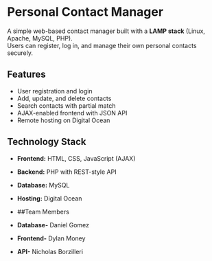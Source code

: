 # Personal Contact Manager

A simple web-based contact manager built with a **LAMP stack** (Linux, Apache, MySQL, PHP).  
Users can register, log in, and manage their own personal contacts securely.

## Features
- User registration and login
- Add, update, and delete contacts
- Search contacts with partial match
- AJAX-enabled frontend with JSON API
- Remote hosting on Digital Ocean

## Technology Stack
- **Frontend:** HTML, CSS, JavaScript (AJAX)
- **Backend:** PHP with REST-style API
- **Database:** MySQL
- **Hosting:** Digital Ocean

- ##Team Members
- **Database-** Daniel Gomez
- **Frontend-** Dylan Money
- **API-** Nicholas Borzilleri 

